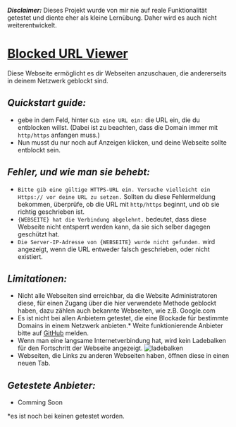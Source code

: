***Disclaimer:***
Dieses Projekt wurde von mir nie auf reale Funktionalität getestet und diente eher als kleine Lernübung. Daher wird es auch nicht weiterentwickelt.

# <ins>Blocked URL Viewer</ins>

Diese Webseite ermöglicht es dir Webseiten anzuschauen, die andererseits in deinem Netzwerk geblockt sind.

## *Quickstart guide:*
* gebe in dem Feld, hinter ```Gib eine URL ein:``` die URL ein, die du entblocken willst. (Dabei ist zu beachten, dass die Domain immer mit ```http/https``` anfangen muss.)
* Nun musst du nur noch auf Anzeigen klicken, und deine Webseite sollte entblockt sein.

## *Fehler, und wie man sie behebt:*
* ```Bitte gib eine gültige HTTPS-URL ein. Versuche vielleicht ein Https:// vor deine URL zu setzen.``` Sollten du diese Fehlermeldung bekommen, überprüfe, ob die URL mit ```http/https``` beginnt, und ob sie richtig geschrieben ist.
* ```{WEBSEITE} hat die Verbindung abgelehnt.``` bedeutet, dass diese Webseite nicht entsperrt werden kann, da sie sich selber dagegen geschützt hat.
* ```Die Server-IP-Adresse von {WEBSEITE} wurde nicht gefunden.``` wird angezeigt, wenn die URL entweder falsch geschrieben, oder nicht existiert.

## *Limitationen:*
* Nicht alle Webseiten sind erreichbar, da die Website Administratoren diese, für einen Zugang über die hier verwendete Methode geblockt haben, dazu zählen auch bekannte Webseiten, wie z.B. Google.com
* Es ist nicht bei allen Anbietern getestet, die eine Blockade für bestimmte Domains in einem Netzwerk anbieten.*  Weite funktionierende Anbieter bitte auf <a href="https://github.com/AlmarBlock/Blocked_URL_Viewer/issues">GitHub</a> melden.
* Wenn man eine langsame Internetverbindung hat, wird kein Ladebalken für den Fortschritt der Webseite angezeigt.
![ladebalken](https://github.com/AlmarBlock/Blocked_URL_Viewer/assets/98546933/455e839c-f82c-47e6-a0e8-eb40002db5cf)
* Webseiten, die Links zu anderen Webseiten haben, öffnen diese in einen neuen Tab.

## *Getestete Anbieter:*
* Comming Soon

*es ist noch bei keinen getestet worden.
